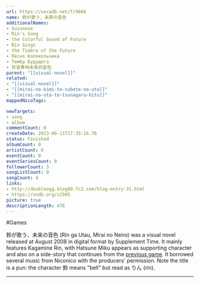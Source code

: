 ```yaml
---
url: https://vocadb.net/T/9666
name: 鈴が歌う、未来の音色
additionalNames: 
- Suzunone
- Rin's Song
- the Colorful Sound of Future
- Rin Sings
- the Timbre of the Future
- Песня Колокольчика
- Тембр Будущего
- 铃音奏响未来的音色
parent: "[[visual-novel]]"
related:
- "[[visual-novel]]"
- "[[mirai-no-kimi-to-subete-no-uta]]"
- "[[mirai-no-uta-to-tsunagaru-hito]]"
mappedNicoTags:

newTargets:
- song
- album
commentCount: 0
createDate: 2023-06-11T17:35:16.76
status: Finished
albumCount: 0
artistCount: 0
eventCount: 0
eventSeriesCount: 0
followerCount: 3
songListCount: 0
songCount: 4
links: 
- http://doubleegg.blog89.fc2.com/blog-entry-31.html
- https://vndb.org/v2505
picture: true
descriptionLength: 476
---
```


#Games

鈴が歌う、未来の音色 (Rin ga Utau, Mirai no Neiro) was a visual novel released at August 2008 in digital format by Supplement Time. It mainly features Kagamine Rin, with Hatsune Miku appears as supporting character and also on a side-story that continues from the [previous game](https://vocadb.net/T/9665/mirai-no-kimi-to-subete-no-uta). It borrowed several music from Niconico with the producers' permission.
Note the title is a pun: the character 鈴 means "bell" but read as りん (rin).

---


